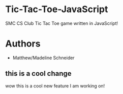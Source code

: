 # Tic-Tac-Toe-JavaScript
SMC CS Club Tic Tac Toe game written in JavaScript!

# Authors

- Matthew/Madeline Schneider

## this is a cool change

wow this is a cool new feature I am working on!